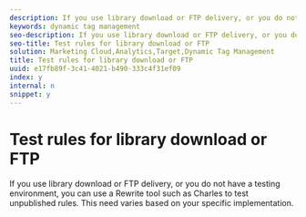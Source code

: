 ```yaml
---
description: If you use library download or FTP delivery, or you do not have a testing environment, you can use a Rewrite tool such as Charles to test unpublished rules. This need varies based on your specific implementation.
keywords: dynamic tag management
seo-description: If you use library download or FTP delivery, or you do not have a testing environment, you can use a Rewrite tool such as Charles to test unpublished rules. This need varies based on your specific implementation.
seo-title: Test rules for library download or FTP
solution: Marketing Cloud,Analytics,Target,Dynamic Tag Management
title: Test rules for library download or FTP
uuid: e17fb89f-3c41-4021-b490-333c4f31ef09
index: y
internal: n
snippet: y
---
```


# Test rules for library download or FTP

If you use library download or FTP delivery, or you do not have a testing environment, you can use a Rewrite tool such as Charles to test unpublished rules. This need varies based on your specific implementation.

